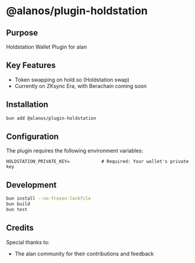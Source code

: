 # @alanos/plugin-holdstation

## Purpose

Holdstation Wallet Plugin for alan

## Key Features

- Token swapping on hold.so (Holdstation swap)
- Currently on ZKsync Era, with Berachain coming soon

## Installation

```bash
bun add @alanos/plugin-holdstation
```

## Configuration

The plugin requires the following environment variables:

```env
HOLDSTATION_PRIVATE_KEY=            # Required: Your wallet's private key
```

## Development

```bash
bun install --no-frozen-lockfile
bun build
bun test
```

## Credits

Special thanks to:

- The alan community for their contributions and feedback
